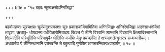 +++
title = "१० बहवः सूरचक्षसोऽग्निजिह्वा"

+++

बहवोमहन्तः सूरचक्षसः सूर्यसदृशप्रकाशाः सूरः प्रकाशकोयेषामितिवा अग्निजिह्वाः अग्निरेवजिह्वा अदनसाधनोयेषां तादृशाः ऋतावृ- धोयज्ञस्य वर्धयितारोमित्रादयः किञ्च ये त्रीणि विश्वानि व्याप्तानि विदथानि क्षित्यादिस्थानानि क्षित्यादीनि परिभूतिभिः परिभावुकैः धीतिभिः कर्मभिः येमुः प्रयच्छन्ति ते क्षत्रमाशतेत्युत्तरत्र सम्बन्धनीयम् । अथवात्रैव ये त्रीणिस्थानानि प्रयच्छन्ति ते बहुत्वादि गुणोपेताआगच्छन्त्वित्यध्याहार्यम् ॥ १० ॥